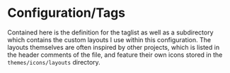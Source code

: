 # Configuration/Tags

Contained here is the definition for the taglist as well as a subdirectory which
contains the custom layouts I use within this configuration. The layouts
themselves are often inspired by other projects, which is listed in the header
comments of the file, and feature their own icons stored in the
`themes/icons/layouts` directory.
